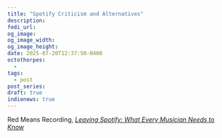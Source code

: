 ```yaml
---
title: "Spotify Criticism and Alternatives"
description: 
fedi_url: 
og_image: 
og_image_width: 
og_image_height: 
date: 2025-07-20T12:37:50-0400
octothorpes:
  - 
tags:
  - post
post_series: 
draft: true
indienews: true
---
```


<link rel="stylesheet" type="text/css" href="/styles/notes-photos.css">

<link rel="stylesheet" type="text/css" href="/styles/code/prism-dracula.css" />
<link rel="stylesheet" type="text/css" href="/styles/code/code-tweaks.css" />

Red Means Recording, [*Leaving Spotify: What Every Musician Needs to Know*](https://www.youtube.com/watch?v=LQRtKD4gx1k)